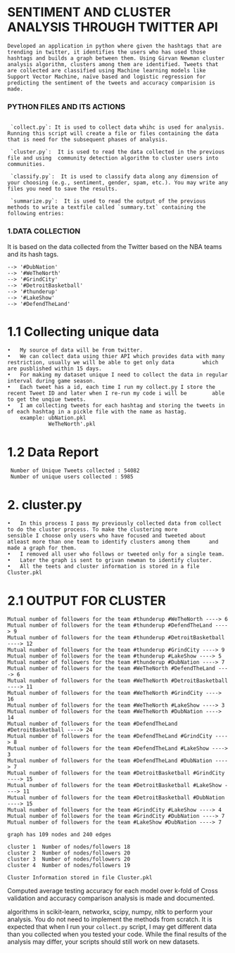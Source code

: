 # SENTIMENT AND CLUSTER ANALYSIS THROUGH TWITTER API	

```
Developed an application in python where given the hashtags that are trending in twitter, it identifies the users who has used those hashtags and builds a graph between them. Using Girvan Newman cluster analysis algorithm, clusters among them are identified. Tweets that are collected are classified using Machine learning models like Support Vector Machine, naïve based and logistic regression for predicting the sentiment of the tweets and accuracy comparision is made.
```

### PYTHON FILES AND ITS ACTIONS

```

 `collect.py`: It is used to collect data whihc is used for analysis. Running this script will create a file or files containing the data that is need for the subsequent phases of analysis.

 `cluster.py`:  It is used to read the data collected in the previous file and using  community detection algorithm to cluster users into communities. 

 `classify.py`:  It is used to classify data along any dimension of your choosing (e.g., sentiment, gender, spam, etc.). You may write any files you need to save the results.

 `summarize.py`:  It is used to read the output of the previous methods to write a textfile called `summary.txt` containing the following entries:

```


### 1.DATA COLLECTION

It is based on the data collected from the Twitter based on the NBA teams and its hash tags.


```
--> '#DubNation'
--> '#WeTheNorth'
--> '#GrindCity'
--> '#DetroitBasketball'
--> '#thunderup'
--> '#LakeShow'
--> '#DefendTheLand'
```

# 1.1 Collecting unique data 

```
•	My source of data will be from twitter. 
•	We can collect data using thier API which provides data with many restriction, usually we will be able to get only data 		which are pusblished within 15 days. 
•	For making my dataset unique I need to collect the data in regular interval during game season. 
•	Each tweet has a id, each time I run my collect.py I store the recent Tweet ID and later when I re-run my code i will be 		able to get the unqiue tweets. 
•	I am collecting tweets for each hashtag and storing the tweets in of each hashtag in a pickle file with the name as hastag.
	example: ubNation.pkl
			 WeTheNorth'.pkl

```

# 1.2 Data Report

```
 Number of Unique Tweets collected : 54082
 Number of unique users collected : 5985
```

# 2. cluster.py

```
•	In this process I pass my previously collected data from collect to do the cluster process. To make the clustering more 		sensible I choose only users who have focused and tweeted about atleast more than one team to identify clusters among them 		and made a graph for them.
•	I removed all user who follows or tweeted only for a single team.
•	Later the graph is sent to grivan newman to identify cluster.
•	All the teets and cluster information is stored in a file Cluster.pkl
```

# 2.1 OUTPUT FOR CLUSTER
```
Mutual number of followers for the team #thunderup #WeTheNorth ----> 6
Mutual number of followers for the team #thunderup #DefendTheLand ----> 9
Mutual number of followers for the team #thunderup #DetroitBasketball ----> 12
Mutual number of followers for the team #thunderup #GrindCity ----> 9
Mutual number of followers for the team #thunderup #LakeShow ----> 5
Mutual number of followers for the team #thunderup #DubNation ----> 7
Mutual number of followers for the team #WeTheNorth #DefendTheLand ----> 6
Mutual number of followers for the team #WeTheNorth #DetroitBasketball ----> 11
Mutual number of followers for the team #WeTheNorth #GrindCity ----> 16
Mutual number of followers for the team #WeTheNorth #LakeShow ----> 3
Mutual number of followers for the team #WeTheNorth #DubNation ----> 14
Mutual number of followers for the team #DefendTheLand #DetroitBasketball ----> 24
Mutual number of followers for the team #DefendTheLand #GrindCity ----> 8
Mutual number of followers for the team #DefendTheLand #LakeShow ----> 3
Mutual number of followers for the team #DefendTheLand #DubNation ----> 7
Mutual number of followers for the team #DetroitBasketball #GrindCity ----> 15
Mutual number of followers for the team #DetroitBasketball #LakeShow ----> 11
Mutual number of followers for the team #DetroitBasketball #DubNation ----> 15
Mutual number of followers for the team #GrindCity #LakeShow ----> 4
Mutual number of followers for the team #GrindCity #DubNation ----> 7
Mutual number of followers for the team #LakeShow #DubNation ----> 7

graph has 109 nodes and 240 edges

cluster 1  Number of nodes/followers 18
cluster 2  Number of nodes/followers 20
cluster 3  Number of nodes/followers 20
cluster 4  Number of nodes/followers 19

Cluster Information stored in file Cluster.pkl 
```

 Computed average testing accuracy for each model over k-fold of Cross validation and accuracy comparison analysis is made and documented.


 algorithms in scikit-learn, networkx, scipy, numpy, nltk to perform your analysis. You do not need to implement the methods from scratch.
 It is expected that when I run your `collect.py` script, I may get different data than you collected when you tested your code. While the final results of the analysis may differ, your scripts should still work on new datasets.
